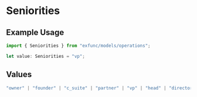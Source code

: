 # Seniorities

## Example Usage

```typescript
import { Seniorities } from "exfunc/models/operations";

let value: Seniorities = "vp";
```

## Values

```typescript
"owner" | "founder" | "c_suite" | "partner" | "vp" | "head" | "director" | "manager" | "senior" | "entry" | "intern"
```